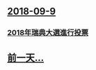 ## [2018-09-9](/zh/news/2018/09/9/index.md)

### [2018年瑞典大選進行投票 ](/zh/news/2018/09/9/2018年瑞典大選進行投票.md)
## [前一天...](/zh/news/2018/09/6/index.md)


